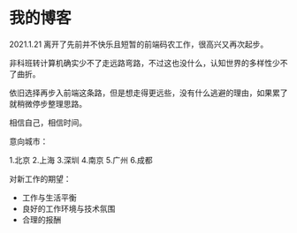 # 我的博客

2021.1.21
离开了先前并不快乐且短暂的前端码农工作，很高兴又再次起步。

非科班转计算机确实少不了走远路弯路，不过这也没什么，认知世界的多样性少不了曲折。

依旧选择再步入前端这条路，但是想走得更远些，没有什么逃避的理由，如果累了就稍微停步整理思路。

相信自己，相信时间。

意向城市：

1.北京
2.上海
3.深圳
4.南京
5.广州
6.成都

对新工作的期望：

+ 工作与生活平衡
+ 良好的工作环境与技术氛围
+ 合理的报酬
